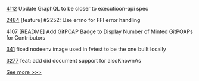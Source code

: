 
[4112](https://github.com/hyperledger/besu/pull/4112) Update GraphQL to be closer to executioon-api spec

[2484](https://github.com/hyperledger/iroha/pull/2484) [feature] #2252: Use errno for FFI error handling

[4107](https://github.com/hyperledger/besu/pull/4107) [README] Add GitPOAP Badge to Display Number of Minted GitPOAPs for Contributors

[341](https://github.com/hyperledger/fabric-chaincode-node/pull/341) fixed nodeenv image used in fvtest to be the one built locally

[3277](https://github.com/hyperledger/aries-framework-go/pull/3277) feat: add did document support for alsoKnownAs


[See more >>>](https://start-here.hyperledger.org/pull-requests)
